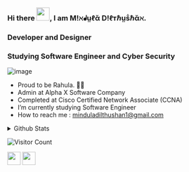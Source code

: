 <!--
**Mindula-Dilthushan/Mindula-Dilthushan** is a ✨ _special_ ✨ repository because its `README.md` (this file) appears on your GitHub profile.

Here are some ideas to get you started:

- 🔭 I’m currently working on ...
- 🌱 I’m currently learning ...
- 👯 I’m looking to collaborate on ...
- 🤔 I’m looking for help with ...
- 💬 Ask me about ...
- 📫 How to reach me: ...
- 😄 Pronouns: ...
- ⚡ Fun fact: ...
-->


### Hi there <img src="https://github.com/Mindula-Dilthushan/Mindula-Dilthushan/blob/master/asserts/hi.gif" width="30px">, I am M!ℵᖱṳℓᾰ D!ℓтℏṳṧℏᾰℵ.
### Developer and Designer
### Studying Software Engineer and Cyber Security


![image](https://github.com/Mindula-Dilthushan/Mindula-Dilthushan/blob/master/asserts/15.jpg)

-  Proud to be Rahula. 💙🧡
-  Admin at Alpha X Software Company
-  Completed at Cisco Certified Network Associate (CCNA)
-  I’m currently studying Software Engineer
-  How to reach me : minduladilthushan1@gmail.com



<details>
<summary> Github Stats</summary>

<p align="center"> <img src="https://github-readme-stats.vercel.app/api?username=Mindula-Dilthushan&show_icons=true&theme=gotham" alt="Mindula-Dilthushan | Stats" />

</details>

![Visitor Count](https://profile-counter.glitch.me/{Mindula-Dilthushan}/count.svg)


[<img height="30" src="https://img.shields.io/badge/linkedin-blue.svg?&style=for-the-badge&logo=linkedin&logoColor=white" />][LinkedIn]
[<img height="30" src="https://github.com/Mindula-Dilthushan/Mindula-Dilthushan/blob/master/asserts/linkedin.png?&style=for-the-badge&logo=linkedin&logoColor=white" />][LinkedIn]


[linkedin]: https://www.linkedin.com/in/mindula-dilthushan-081a11185/





